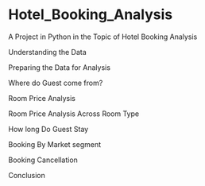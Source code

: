 # Hotel_Booking_Analysis
A Project in Python in the Topic of Hotel Booking Analysis

Understanding the Data

Preparing the Data for Analysis

Where do Guest come from?

Room Price Analysis

Room Price Analysis Across Room Type

How long Do Guest Stay

Booking By Market segment

Booking Cancellation

Conclusion
